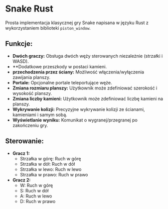 # Snake Rust

Prosta implementacja klasycznej gry Snake napisana w języku Rust z wykorzystaniem biblioteki `piston_window`.

## Funkcje:

*   **Dwóch graczy:** Obsługa dwóch węży sterowanych niezależnie (strzałki i WASD).
*   **Dodatkowe przeszkody w postaci kamieni.
*   **przechodzenia przez ściany:** Możliwość włączenia/wyłączenia zawijania planszy.
*   **Portale:** Opcjonalne portale teleportujące węże.
*   **Zmiana rozmiaru planszy:** Użytkownik może zdefiniować szerokość i wysokość planszy.
*   **Zmiana liczby kamieni:** Użytkownik może zdefiniować liczbę kamieni na planszy.
*   **Wykrywanie kolizji:** Precyzyjne wykrywanie kolizji ze ścianami, kamieniami i samym sobą.
*   **Wyświetlanie wyniku:** Komunikat o wygranej/przegranej po zakończeniu gry.


## Sterowanie:

*   **Gracz 1:**
    *   Strzałka w górę: Ruch w górę
    *   Strzałka w dół: Ruch w dół
    *   Strzałka w lewo: Ruch w lewo
    *   Strzałka w prawo: Ruch w prawo
*   **Gracz 2:**
    *   W: Ruch w górę
    *   S: Ruch w dół
    *   A: Ruch w lewo
    *   D: Ruch w prawo
